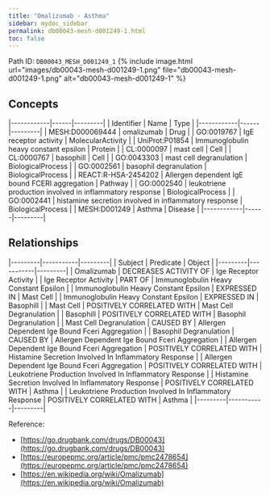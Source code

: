 ```yaml
---
title: "Omalizumab - Asthma"
sidebar: mydoc_sidebar
permalink: db00043-mesh-d001249-1.html
toc: false 
---
```



Path ID: `DB00043_MESH_D001249_1`
{% include image.html url="images/db00043-mesh-d001249-1.png" file="db00043-mesh-d001249-1.png" alt="db00043-mesh-d001249-1" %}

## Concepts

|------------|------|---------|
| Identifier | Name | Type    |
|------------|------|---------|
| MESH:D000069444 | omalizumab | Drug |
| GO:0019767 | IgE receptor activity | MolecularActivity |
| UniProt:P01854 | Immunoglobulin heavy constant epsilon | Protein |
| CL:0000097 | mast cell | Cell |
| CL:0000767 | basophill | Cell |
| GO:0043303 | mast cell degranulation | BiologicalProcess |
| GO:0002561 | basophil degranulation | BiologicalProcess |
| REACT:R-HSA-2454202 | Allergen dependent IgE bound FCERI aggregation | Pathway |
| GO:0002540 | leukotriene production involved in inflammatory response | BiologicalProcess |
| GO:0002441 | histamine secretion involved in inflammatory response | BiologicalProcess |
| MESH:D001249 | Asthma | Disease |
|------------|------|---------|

## Relationships

|---------|-----------|---------|
| Subject | Predicate | Object  |
|---------|-----------|---------|
| Omalizumab | DECREASES ACTIVITY OF | Ige Receptor Activity |
| Ige Receptor Activity | PART OF | Immunoglobulin Heavy Constant Epsilon |
| Immunoglobulin Heavy Constant Epsilon | EXPRESSED IN | Mast Cell |
| Immunoglobulin Heavy Constant Epsilon | EXPRESSED IN | Basophill |
| Mast Cell | POSITIVELY CORRELATED WITH | Mast Cell Degranulation |
| Basophill | POSITIVELY CORRELATED WITH | Basophil Degranulation |
| Mast Cell Degranulation | CAUSED BY | Allergen Dependent Ige Bound Fceri Aggregation |
| Basophil Degranulation | CAUSED BY | Allergen Dependent Ige Bound Fceri Aggregation |
| Allergen Dependent Ige Bound Fceri Aggregation | POSITIVELY CORRELATED WITH | Histamine Secretion Involved In Inflammatory Response |
| Allergen Dependent Ige Bound Fceri Aggregation | POSITIVELY CORRELATED WITH | Leukotriene Production Involved In Inflammatory Response |
| Histamine Secretion Involved In Inflammatory Response | POSITIVELY CORRELATED WITH | Asthma |
| Leukotriene Production Involved In Inflammatory Response | POSITIVELY CORRELATED WITH | Asthma |
|---------|-----------|---------|

Reference: 
  - [https://go.drugbank.com/drugs/DB00043](https://go.drugbank.com/drugs/DB00043)
  - [https://europepmc.org/article/pmc/pmc2478654](https://europepmc.org/article/pmc/pmc2478654)
  - [https://en.wikipedia.org/wiki/Omalizumab](https://en.wikipedia.org/wiki/Omalizumab)
